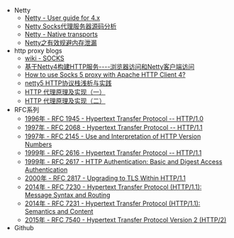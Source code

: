 
* Netty 
    * [Netty - User guide for 4.x](http://netty.io/wiki/user-guide-for-4.x.html)
    * [Netty Socks代理服务器源码分析](https://alwayswithme.github.io/jekyll/update/2015/07/25/netty-socksproxy-detail.html)
    * [Netty - Native transports](https://github.com/netty/netty/wiki/Native-transports)
    * [Netty之有效规避内存泄漏](http://m635674608.iteye.com/blog/2236834)
* http proxy blogs
    * [wiki - SOCKS](https://en.wikipedia.org/wiki/SOCKS)
    * [基于Netty4构建HTTP服务----浏览器访问和Netty客户端访问](https://blog.csdn.net/wangshuang1631/article/details/73251180)
    * [How to use Socks 5 proxy with Apache HTTP Client 4?](https://stackoverflow.com/questions/22937983/how-to-use-socks-5-proxy-with-apache-http-client-4)
    * [netty5 HTTP协议栈浅析与实践](http://www.cnblogs.com/cyfonly/p/5616493.html)
    * [HTTP 代理原理及实现（一）](https://imququ.com/post/web-proxy.html)
    * [HTTP 代理原理及实现（二）](https://imququ.com/post/web-proxy-2.html)
* RFC系列
    - [1996年 - RFC 1945 - Hypertext Transfer Protocol -- HTTP/1.0](https://www.rfc-editor.org/info/rfc1945)
    - [1997年 - RFC 2068 - Hypertext Transfer Protocol -- HTTP/1.1](https://www.rfc-editor.org/info/rfc2068)
    - [1997年 - RFC 2145 - Use and Interpretation of HTTP Version Numbers](https://www.rfc-editor.org/info/rfc2145)
    - [1999年 - RFC 2616 - Hypertext Transfer Protocol -- HTTP/1.1](https://www.rfc-editor.org/info/rfc2616)
    - [1999年 - RFC 2617 - HTTP Authentication: Basic and Digest Access Authentication](https://www.rfc-editor.org/info/rfc2617)
    - [2000年 - RFC 2817 - Upgrading to TLS Within HTTP/1.1](https://www.rfc-editor.org/info/rfc2817)
    - [2014年 - RFC 7230 - Hypertext Transfer Protocol (HTTP/1.1): Message Syntax and Routing](https://www.rfc-editor.org/info/rfc7230)
    - [2014年 - RFC 7231 - Hypertext Transfer Protocol (HTTP/1.1): Semantics and Content](https://www.rfc-editor.org/info/rfc7231)
    - [2015年 - RFC 7540 - Hypertext Transfer Protocol Version 2 (HTTP/2)](https://www.rfc-editor.org/info/rfc7540)
* Github



